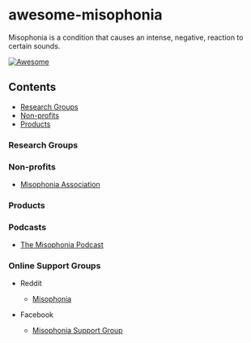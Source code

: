 # awesome-misophonia
Misophonia is a condition that causes an intense, negative, reaction to certain sounds.

[![Awesome](https://awesome.re/badge-flat2.svg)](https://awesome.re)

## Contents

- [Research Groups](#research-groups)
- [Non-profits](#non-profits)
- [Products](#products)

### Research Groups

### Non-profits

- [Misophonia Association](https://misophonia-association.org/)

### Products

### Podcasts

- [The Misophonia Podcast](https://misophoniapodcast.com)

### Online Support Groups

- Reddit
  - [Misophonia](https://www.reddit.com/r/misophonia)

- Facebook
  - [Misophonia Support Group](https://www.facebook.com/groups/misophoniasupport)

